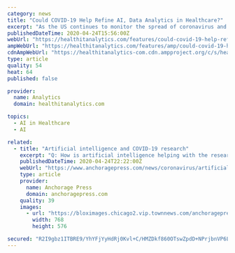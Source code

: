 ```yaml
---
category: news
title: "Could COVID-19 Help Refine AI, Data Analytics in Healthcare?"
excerpt: "As the US continues to monitor the spread of coronavirus and the country starts to think about relaxing social distancing measures, healthcare leaders are examining their abilities to mitigate the impact of this outbreak now and going forward. For many organizations, this will mean implementing or enhancing artificial intelligence and data ..."
publishedDateTime: 2020-04-24T15:56:00Z
webUrl: "https://healthitanalytics.com/features/could-covid-19-help-refine-ai-data-analytics-in-healthcare"
ampWebUrl: "https://healthitanalytics.com/features/amp/could-covid-19-help-refine-ai-data-analytics-in-healthcare"
cdnAmpWebUrl: "https://healthitanalytics-com.cdn.ampproject.org/c/s/healthitanalytics.com/features/amp/could-covid-19-help-refine-ai-data-analytics-in-healthcare"
type: article
quality: 54
heat: 64
published: false

provider:
  name: Analytics
  domain: healthitanalytics.com

topics:
  - AI in Healthcare
  - AI

related:
  - title: "Artificial intelligence and COVID-19 research"
    excerpt: "Q: How is artificial intelligence helping with the research ... After we identified those cases, we counseled on self-quarantining and therapy as indicated. And we’d like to think that doing that activity has helped to prevent new transmission. Q: Along with tracking the virus, how else is ai being used for COVID research?"
    publishedDateTime: 2020-04-24T22:22:00Z
    webUrl: "https://www.anchoragepress.com/news/coronavirus/artificial-intelligence-and-covid-19-research/article_b006aa88-8667-11ea-a4bd-1b8f8314d063.html"
    type: article
    provider:
      name: Anchorage Press
      domain: anchoragepress.com
    quality: 39
    images:
      - url: "https://bloximages.chicago2.vip.townnews.com/anchoragepress.com/content/tncms/assets/v3/editorial/e/f8/ef888988-8667-11ea-b779-bbb3bf7d6a57/5ea34841ee750.image.jpg?crop=768%2C576%2C128%2C0&resize=768%2C576&order=crop%2Cresize"
        width: 768
        height: 576

secured: "R2I9gbz1ITBRE9/YhYFjYyHdRj0Kvl+C/HMZDkf860OTswZpdD+NPrjbnVP6Lp0QBhTFhDDuU+qfhh7Vjcy9FHZWG/saXNvbSmSTyViNbgsjewNyPrZv0oWJPDDtCmAccm4U8sNjpCVWKgUhKjOG5jlPPlop9B3Ozv5nd5q72tdtKJtf0xo9vkQI9sptCJqK44pjmC6+zou4eiN8LEMR0BA84hFl43+G4enj1E5cfSX28ILAnS0bOOhHtavl8X/FrlNNifvgqloDR/pn2KRyLAQ+86wMg7Fqyw5pJ0F5wIOhMWkCLAmKusfVKB7TR074Z6ag9Rd90gAZTNDh2O5l1u6n8GnoCEt3VT11C9+mSlj5yJuv+8RP1o2NKNsYYazUU1QBtU9EK4FW+5aHW5QutLK3wNI4+7GTmUgWzNBiHp4N9tmr+5Q4Mo2fv/3HdXBS03+IQ8Jw9vtci109x2kgRW74SVe0CICRRxjrJEBZpRc=;NkoVFHGMJmiHHlYxkDW4tg=="
---
```


